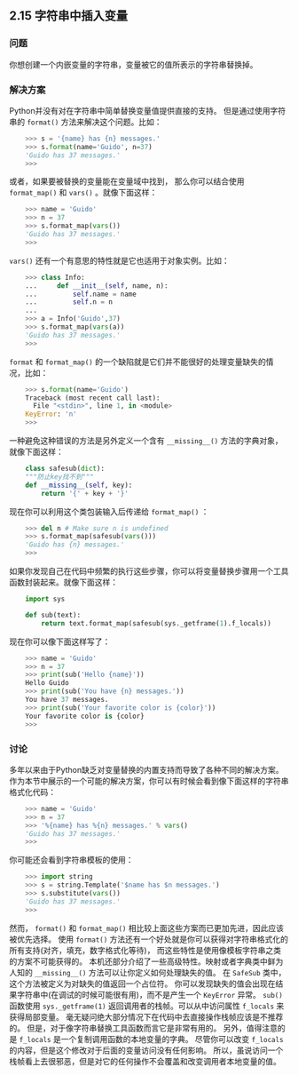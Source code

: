 ## 2.15 字符串中插入变量 ##
### 问题 ###
你想创建一个内嵌变量的字符串，变量被它的值所表示的字符串替换掉。
### 解决方案 ###
Python并没有对在字符串中简单替换变量值提供直接的支持。
但是通过使用字符串的 ``format()`` 方法来解决这个问题。比如：
```python
    >>> s = '{name} has {n} messages.'
    >>> s.format(name='Guido', n=37)
    'Guido has 37 messages.'
    >>>

```
或者，如果要被替换的变量能在变量域中找到，
那么你可以结合使用 ``format_map()`` 和 ``vars()`` 。就像下面这样：
```python
    >>> name = 'Guido'
    >>> n = 37
    >>> s.format_map(vars())
    'Guido has 37 messages.'
    >>>

```
``vars()`` 还有一个有意思的特性就是它也适用于对象实例。比如：
```python
    >>> class Info:
    ...     def __init__(self, name, n):
    ...         self.name = name
    ...         self.n = n
    ...
    >>> a = Info('Guido',37)
    >>> s.format_map(vars(a))
    'Guido has 37 messages.'
    >>>

```
``format`` 和 ``format_map()`` 的一个缺陷就是它们并不能很好的处理变量缺失的情况，比如：
```python
    >>> s.format(name='Guido')
    Traceback (most recent call last):
      File "<stdin>", line 1, in <module>
    KeyError: 'n'
    >>>

```
一种避免这种错误的方法是另外定义一个含有 ``__missing__()`` 方法的字典对象，就像下面这样：
```python
    class safesub(dict):
    """防止key找不到"""
    def __missing__(self, key):
        return '{' + key + '}'

```
现在你可以利用这个类包装输入后传递给 ``format_map()`` ：
```python
    >>> del n # Make sure n is undefined
    >>> s.format_map(safesub(vars()))
    'Guido has {n} messages.'
    >>>

```
如果你发现自己在代码中频繁的执行这些步骤，你可以将变量替换步骤用一个工具函数封装起来。就像下面这样：
```python
    import sys

    def sub(text):
        return text.format_map(safesub(sys._getframe(1).f_locals))

```
现在你可以像下面这样写了：
```python
    >>> name = 'Guido'
    >>> n = 37
    >>> print(sub('Hello {name}'))
    Hello Guido
    >>> print(sub('You have {n} messages.'))
    You have 37 messages.
    >>> print(sub('Your favorite color is {color}'))
    Your favorite color is {color}
    >>>

```
### 讨论 ###
多年以来由于Python缺乏对变量替换的内置支持而导致了各种不同的解决方案。
作为本节中展示的一个可能的解决方案，你可以有时候会看到像下面这样的字符串格式化代码：
```python
    >>> name = 'Guido'
    >>> n = 37
    >>> '%{name} has %{n} messages.' % vars()
    'Guido has 37 messages.'
    >>>

```
你可能还会看到字符串模板的使用：
```python
    >>> import string
    >>> s = string.Template('$name has $n messages.')
    >>> s.substitute(vars())
    'Guido has 37 messages.'
    >>>

```
然而， ``format()`` 和 ``format_map()`` 相比较上面这些方案而已更加先进，因此应该被优先选择。
使用 ``format()`` 方法还有一个好处就是你可以获得对字符串格式化的所有支持(对齐，填充，数字格式化等待)，
而这些特性是使用像模板字符串之类的方案不可能获得的。
本机还部分介绍了一些高级特性。映射或者字典类中鲜为人知的 ``__missing__()`` 方法可以让你定义如何处理缺失的值。
在 ``SafeSub`` 类中，这个方法被定义为对缺失的值返回一个占位符。
你可以发现缺失的值会出现在结果字符串中(在调试的时候可能很有用)，而不是产生一个 ``KeyError`` 异常。
``sub()`` 函数使用 ``sys._getframe(1)`` 返回调用者的栈帧。可以从中访问属性 ``f_locals`` 来获得局部变量。
毫无疑问绝大部分情况下在代码中去直接操作栈帧应该是不推荐的。
但是，对于像字符串替换工具函数而言它是非常有用的。
另外，值得注意的是 ``f_locals`` 是一个复制调用函数的本地变量的字典。
尽管你可以改变 ``f_locals`` 的内容，但是这个修改对于后面的变量访问没有任何影响。
所以，虽说访问一个栈帧看上去很邪恶，但是对它的任何操作不会覆盖和改变调用者本地变量的值。
